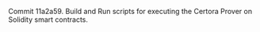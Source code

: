 Commit 11a2a59.                    Build and Run scripts for executing the Certora Prover on Solidity smart contracts.